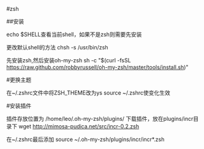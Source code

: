 #zsh

##安装

echo $SHELL查看当前shell，如果不是zsh则需要先安装

更改默认shell的方法
chsh -s /usr/bin/zsh

先安装zsh,然后安装oh-my-zsh
sh -c "$(curl -fsSL https://raw.github.com/robbyrussell/oh-my-zsh/master/tools/install.sh)"

#更换主题

在~/.zshrc文件中将ZSH_THEME改为ys
source ~/.zshrc使变化生效

#安装插件

插件存放位置为 /home/leo/.oh-my-zsh/plugins/ 
下载插件，放在plugins/incr目录下
wget http://mimosa-pudica.net/src/incr-0.2.zsh  

在~/.zshrc最后添加
source ~/.oh-my-zsh/plugins/incr/incr*.zsh


